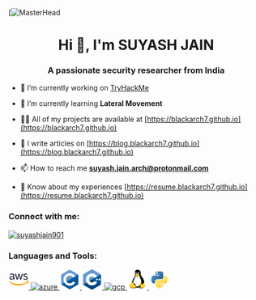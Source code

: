 [![MasterHead](https://cms.makerobos.com/media/uploads/froala_editor/images/CHATBOT_RPA_Optimized.gif)
<h1 align="center">Hi 👋, I'm SUYASH JAIN</h1>
<h3 align="center">A passionate security researcher from India</h3>

- 🔭 I’m currently working on [TryHackMe](https://blog.blackarch7.github.io)

- 🌱 I’m currently learning **Lateral Movement**

- 👨‍💻 All of my projects are available at [https://blackarch7.github.io](https://blackarch7.github.io)

- 📝 I write articles on [https://blog.blackarch7.github.io](https://blog.blackarch7.github.io)

- 📫 How to reach me **suyash.jain.arch@protonmail.com**

- 📄 Know about my experiences [https://resume.blackarch7.github.io](https://resume.blackarch7.github.io)

<h3 align="left">Connect with me:</h3>
<p align="left">
<a href="https://linkedin.com/in/suyashjain901" target="blank"><img align="center" src="https://raw.githubusercontent.com/rahuldkjain/github-profile-readme-generator/master/src/images/icons/Social/linked-in-alt.svg" alt="suyashjain901" height="30" width="40" /></a>
</p>

<h3 align="left">Languages and Tools:</h3>
<p align="left"> <a href="https://aws.amazon.com" target="_blank" rel="noreferrer"> <img src="https://raw.githubusercontent.com/devicons/devicon/master/icons/amazonwebservices/amazonwebservices-original-wordmark.svg" alt="aws" width="40" height="40"/> </a> <a href="https://azure.microsoft.com/en-in/" target="_blank" rel="noreferrer"> <img src="https://www.vectorlogo.zone/logos/microsoft_azure/microsoft_azure-icon.svg" alt="azure" width="40" height="40"/> </a> <a href="https://www.cprogramming.com/" target="_blank" rel="noreferrer"> <img src="https://raw.githubusercontent.com/devicons/devicon/master/icons/c/c-original.svg" alt="c" width="40" height="40"/> </a> <a href="https://www.w3schools.com/cpp/" target="_blank" rel="noreferrer"> <img src="https://raw.githubusercontent.com/devicons/devicon/master/icons/cplusplus/cplusplus-original.svg" alt="cplusplus" width="40" height="40"/> </a> <a href="https://cloud.google.com" target="_blank" rel="noreferrer"> <img src="https://www.vectorlogo.zone/logos/google_cloud/google_cloud-icon.svg" alt="gcp" width="40" height="40"/> </a> <a href="https://www.linux.org/" target="_blank" rel="noreferrer"> <img src="https://raw.githubusercontent.com/devicons/devicon/master/icons/linux/linux-original.svg" alt="linux" width="40" height="40"/> </a> <a href="https://www.python.org" target="_blank" rel="noreferrer"> <img src="https://raw.githubusercontent.com/devicons/devicon/master/icons/python/python-original.svg" alt="python" width="40" height="40"/> </a> </p>
